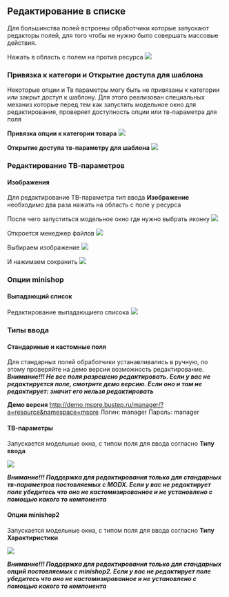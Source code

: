 ## Редактирование в списке

Для большинства полей встроены обработчики которые запускают редакторы полей, для того чтобы не нужно было совершать массовые действия.

Нажать в область с полем на против ресурса
<img src="https://file.modx.pro/files/4/0/6/406d8e3d02910f5f1d4894a78d5d3a9d.png" />


### Привязка к категори и Открытие доступа для шаблона
Некоторые опции и Тв параметры могу быть не привязаны к категории или закрыт доступ к шаблону.
Для этого реализован специальных механиз которые перед тем как запустить модельное окно для редактирования, проверяет
доступность опции или тв-параметра для поля 


**Привязка опции к категории товара**
<img src="https://file.modx.pro/files/5/0/a/50a847a5f2c8772ba62d17d0d616f3ca.png" />

**Открытие доступа тв-параметру для шаблона**
<img src="https://file.modx.pro/files/b/2/2/b22356e55357248604dc88a56eae8181.png" />


### Редактирование ТВ-параметров

#### Изображения
Для редактирование ТВ-параметра тип ввода **Изображение** необходимо два раза нажать на область с поле у ресурса

После чего запуститься модельное окно где нужно выбрать иконку
<img src="https://file.modx.pro/files/c/7/f/c7ffeb8db9a83f8e812cd23c1a4b96d9.png" />

Откроется менеджер файлов
<img src="https://file.modx.pro/files/8/7/a/87a523add8d4914ec3697857a020026b.png" />


Выбираем изображение
<img src="https://file.modx.pro/files/a/c/9/ac9b34fdce5d22108372e03aaed65d52.png" />

И нажимаем сохранить
<img src="https://file.modx.pro/files/0/5/2/052be935f304bf8a2858784bc26ef006.png" />


### Опции minishop
#### Выпадающий список
Редактирование выпадающиего списока
<img src="https://file.modx.pro/files/0/f/d/0fd97d7b623ce9cd2b206f36ab46b6df.png" />


### Типы ввода
#### Стандариные и кастомные поля
Для стандарных полей обработчики устанавливались в ручную, по этому проверяйте на демо версии возможность редактирование. 
***Внимание!!! Не все поля разрешено редактировать. Если у вас не редактируется поле, смотрите демо версию. Если оно и там не редактирует: значит его нельзя редактировать***

**Демо версия**
http://demo.mspre.bustep.ru/manager/?a=resource&namespace=mspre
Логин: manager
Пароль: manager

#### ТВ-параметры
Запускается модельные окна, с типом поля для ввода согласно **Типу ввода**

<img src="https://file.modx.pro/files/7/3/c/73cbd6ee3bb6e444489cba32f352b1ff.png" />

***Внимание!!! Поддержка для редактирования только для стандарных тв-параметров постовляемых с MODX. Если у вас не редактирует поле убедитесь что оно не кастомизированное и не установлено с помощью какого то компонента***


#### Опции minishop2
Запускается модельные окна, с типом поля для ввода согласно **Типу Характиристики**

<img src="https://file.modx.pro/files/7/3/c/73cbd6ee3bb6e444489cba32f352b1ff.png" />

***Внимание!!! Поддержка для редактирования только для стандарных опций постовляемых с minishop2. Если у вас не редактирует поле убедитесь что оно не кастомизированное и не установлено с помощью какого то компонента***

